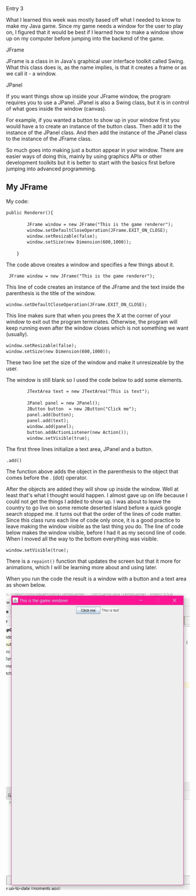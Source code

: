 Entry 3 

What I learned this week was mostly based off what I needed to know to make my Java game. Since my game needs a window for the user to play on, I figured that it would be best if I learned how to make a window show up on my computer before jumping into the backend of the game.

JFrame

JFrame is a class in in Java's graphical user interface toolkit called Swing. What this class does is, as the name implies, is that it creates a frame or as we call it - a window. 

JPanel

If you want things show up inside your JFrame window, the program requires you to use a JPanel. JPanel is also a Swing class, but it is in control of what goes inside the window (canvas). 

For example, if you wanted a button to show up in your window first you would have a to create an instance of the button class. Then add it to the instance of the JPanel class. And then add the instance of the JPanel class to the instance of the JFrame class. 

So much goes into making just a button appear in your window. There are easier ways of doing this, mainly by using graphics APIs or other development toolkits but it is better to start with the basics first before jumping into advanced programming. 

## My JFrame

My code: 
```
public Renderer(){

        JFrame window = new JFrame("This is the game renderer");
        window.setDefaultCloseOperation(JFrame.EXIT_ON_CLOSE);
        window.setResizable(false);
        window.setSize(new Dimension(600,1000));

    }
```

The code above creates a window and specifies a few things about it.
```
 JFrame window = new JFrame("This is the game renderer");
```
This line of code creates an instance of the JFrame and the text inside the parenthesis is the title of the window. 
```
window.setDefaultCloseOperation(JFrame.EXIT_ON_CLOSE);
```
This line makes sure that when you prees the X at the corner of your window to exit out the program terminates. Otherwise, the program will keep running even after the window closes which is not something we want (usually).
```
window.setResizable(false);
window.setSize(new Dimension(600,1000));
```
These two line set the size of the window and make it unresizeable by the user. 

The window is still blank so I used the code below to add some elements.

```
        JTextArea text = new JTextArea("This is text");

        JPanel panel = new JPanel();
        JButton button  = new JButton("Click me");
        panel.add(button);
        panel.add(text);
        window.add(panel);
        button.addActionListener(new Action());
        window.setVisible(true);
```
The first three lines initialize a text area, JPanel and a button. 
```
.add()
```
The function above adds the object in the parenthesis to the object that comes before the . (dot) operator.

After the objects are added they will show up inside the window. Well at least that's what I thought would happen. I almost gave up on life because I could not get the things I added to show up. I was about to leave the country to go live on some remote deserted island before a quick google search stopped me. it turns out that the order of the lines of code matter. Since this class runs each line of code only once, it is a good practice to leave making the window visible as the last thing you do. The line of code below makes the window visible, before I had it as my second line of code. When I moved all the way to the bottom everything was visible. 
```
window.setVisible(true);
```
There is a `repaint()` function that updates the screen but that it more for animations, which I will be learning more about and using later. 

When you run the code the result is a window with a button and a text area as shown below.

![windowjpg.jpg](images/windowjpg.jpg) 




